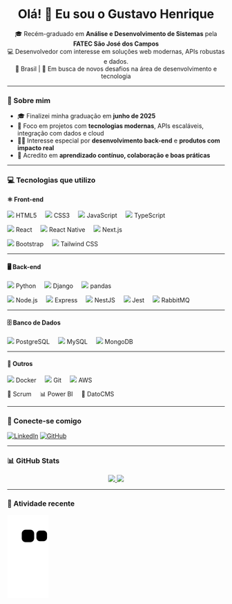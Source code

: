 <h1 align="center">Olá! 👋 Eu sou o Gustavo Henrique</h1>

<p align="center">
  🎓 Recém-graduado em <strong>Análise e Desenvolvimento de Sistemas</strong> pela <strong>FATEC São José dos Campos</strong><br/>
  💻 Desenvolvedor com interesse em soluções web modernas, APIs robustas e dados.<br/>
  📍 Brasil | 🚀 Em busca de novos desafios na área de desenvolvimento e tecnologia
</p>

---

### 🧠 Sobre mim

- 🎓 Finalizei minha graduação em **junho de 2025**
- 🌱 Foco em projetos com **tecnologias modernas**, APIs escaláveis, integração com dados e cloud
- 👨‍💻 Interesse especial por **desenvolvimento back-end** e **produtos com impacto real**
- 🤝 Acredito em **aprendizado contínuo, colaboração e boas práticas**

---

### 💻 Tecnologias que utilizo

#### ⚛️ Front-end
<div align="left">
  <p>
    <img src="https://cdn.jsdelivr.net/gh/devicons/devicon/icons/html5/html5-original.svg" height="25"/> HTML5
    &nbsp;&nbsp;&nbsp;
    <img src="https://cdn.jsdelivr.net/gh/devicons/devicon/icons/css3/css3-original.svg" height="25"/> CSS3
    &nbsp;&nbsp;&nbsp;
    <img src="https://cdn.jsdelivr.net/gh/devicons/devicon/icons/javascript/javascript-original.svg" height="25"/> JavaScript
    &nbsp;&nbsp;&nbsp;
    <img src="https://cdn.jsdelivr.net/gh/devicons/devicon/icons/typescript/typescript-original.svg" height="25"/> TypeScript
  </p>
  <p>
    <img src="https://cdn.jsdelivr.net/gh/devicons/devicon/icons/react/react-original.svg" height="25"/> React
    &nbsp;&nbsp;&nbsp;
    <img src="https://cdn.jsdelivr.net/gh/devicons/devicon/icons/react/react-original-wordmark.svg" height="25"/> React Native
    &nbsp;&nbsp;&nbsp;
    <img src="https://cdn.jsdelivr.net/gh/devicons/devicon/icons/nextjs/nextjs-line.svg" height="25"/> Next.js
  </p>
  <p>
    <img src="https://cdn.jsdelivr.net/gh/devicons/devicon/icons/bootstrap/bootstrap-original.svg" height="25"/> Bootstrap
    &nbsp;&nbsp;&nbsp;
    <img src="https://cdn.jsdelivr.net/gh/devicons/devicon/icons/tailwindcss/tailwindcss-plain.svg" height="25"/> Tailwind CSS
  </p>
</div>

---

#### 🖥️ Back-end
<div align="left">
  <p>
    <img src="https://cdn.jsdelivr.net/gh/devicons/devicon/icons/python/python-original.svg" height="25"/> Python
    &nbsp;&nbsp;&nbsp;
    <img src="https://cdn.jsdelivr.net/gh/devicons/devicon/icons/django/django-plain.svg" height="25"/> Django
    &nbsp;&nbsp;&nbsp;
    <img src="https://cdn.jsdelivr.net/gh/devicons/devicon/icons/pandas/pandas-original.svg" height="25"/> pandas
  </p>
  <p>
    <img src="https://cdn.jsdelivr.net/gh/devicons/devicon/icons/nodejs/nodejs-original.svg" height="25"/> Node.js
    &nbsp;&nbsp;&nbsp;
    <img src="https://cdn.jsdelivr.net/gh/devicons/devicon/icons/express/express-original.svg" height="25"/> Express
    &nbsp;&nbsp;&nbsp;
    <img src="https://cdn.jsdelivr.net/gh/devicons/devicon/icons/nestjs/nestjs-plain.svg" height="25"/> NestJS
    &nbsp;&nbsp;&nbsp;
    <img src="https://cdn.jsdelivr.net/gh/devicons/devicon/icons/jest/jest-plain.svg" height="25"/> Jest
    &nbsp;&nbsp;&nbsp;
    <img src="https://cdn.jsdelivr.net/gh/devicons/devicon/icons/rabbitmq/rabbitmq-original.svg" height="25"/> RabbitMQ
  </p>
</div>

---

#### 🗄️ Banco de Dados
<div align="left">
  <p>
    <img src="https://cdn.jsdelivr.net/gh/devicons/devicon/icons/postgresql/postgresql-original.svg" height="25"/> PostgreSQL
    &nbsp;&nbsp;&nbsp;
    <img src="https://cdn.jsdelivr.net/gh/devicons/devicon/icons/mysql/mysql-original.svg" height="25"/> MySQL
    &nbsp;&nbsp;&nbsp;
    <img src="https://cdn.jsdelivr.net/gh/devicons/devicon/icons/mongodb/mongodb-original.svg" height="25"/> MongoDB
  </p>
</div>

---

#### 🚀 Outros
<div align="left">
  <p>
    <img src="https://cdn.jsdelivr.net/gh/devicons/devicon/icons/docker/docker-original.svg" height="25"/> Docker
    &nbsp;&nbsp;&nbsp;
    <img src="https://cdn.jsdelivr.net/gh/devicons/devicon/icons/git/git-original.svg" height="25"/> Git
    &nbsp;&nbsp;&nbsp;
    <img src="https://cdn.jsdelivr.net/gh/devicons/devicon/icons/amazonwebservices/amazonwebservices-original.svg" height="25"/> AWS
  </p>
  <p>
    🧠 Scrum
    &nbsp;&nbsp;&nbsp;
    📊 Power BI
    &nbsp;&nbsp;&nbsp;
    🔧 DatoCMS
  </p>
</div>

---

### 🔗 Conecte-se comigo

[![LinkedIn](https://img.shields.io/badge/-LinkedIn-0A66C2?style=for-the-badge&logo=linkedin&logoColor=white)](https://www.linkedin.com/in/gustavohpa/)
[![GitHub](https://img.shields.io/badge/-GitHub-181717?style=for-the-badge&logo=github&logoColor=white)](https://github.com/gustavohpereira)

---

### 📊 GitHub Stats

<div align="center">
  <a href="https://github.com/gustavohpereira">
    <img height="180em" src="https://github-readme-stats.vercel.app/api/top-langs/?username=gustavohpereira&layout=compact&langs_count=7&theme=dracula"/>
    <img height="180em" src="https://github-readme-stats.vercel.app/api?username=gustavohpereira&show_icons=true&theme=dracula&include_all_commits=true&count_private=true"/>
  </a>
</div>

---

### 🐍 Atividade recente

![Snake animation](https://github.com/gustavohpereira/gustavohpereira/blob/output/github-contribution-grid-snake.svg)
